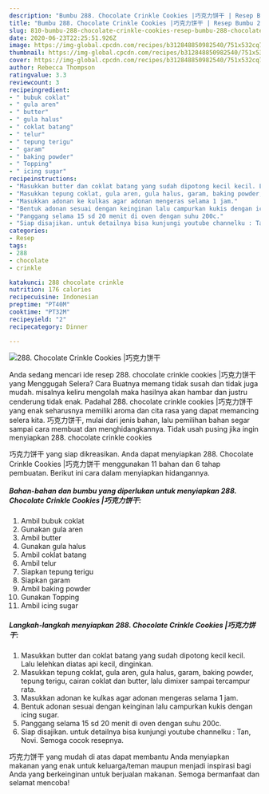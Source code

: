 ```yaml
---
description: "Bumbu 288. Chocolate Crinkle Cookies |巧克力饼干 | Resep Bumbu 288. Chocolate Crinkle Cookies |巧克力饼干 Yang Bisa Manjain Lidah"
title: "Bumbu 288. Chocolate Crinkle Cookies |巧克力饼干 | Resep Bumbu 288. Chocolate Crinkle Cookies |巧克力饼干 Yang Bisa Manjain Lidah"
slug: 810-bumbu-288-chocolate-crinkle-cookies-resep-bumbu-288-chocolate-crinkle-cookies-yang-bisa-manjain-lidah
date: 2020-06-23T22:25:51.926Z
image: https://img-global.cpcdn.com/recipes/b312848850982540/751x532cq70/288-chocolate-crinkle-cookies-巧克力饼干-foto-resep-utama.jpg
thumbnail: https://img-global.cpcdn.com/recipes/b312848850982540/751x532cq70/288-chocolate-crinkle-cookies-巧克力饼干-foto-resep-utama.jpg
cover: https://img-global.cpcdn.com/recipes/b312848850982540/751x532cq70/288-chocolate-crinkle-cookies-巧克力饼干-foto-resep-utama.jpg
author: Rebecca Thompson
ratingvalue: 3.3
reviewcount: 3
recipeingredient:
- " bubuk coklat"
- " gula aren"
- " butter"
- " gula halus"
- " coklat batang"
- " telur"
- " tepung terigu"
- " garam"
- " baking powder"
- " Topping"
- " icing sugar"
recipeinstructions:
- "Masukkan butter dan coklat batang yang sudah dipotong kecil kecil. Lalu lelehkan diatas api kecil, dinginkan."
- "Masukkan tepung coklat, gula aren, gula halus, garam, baking powder, tepung terigu, cairan coklat dan butter, lalu dimixer sampai tercampur rata."
- "Masukkan adonan ke kulkas agar adonan mengeras selama 1 jam."
- "Bentuk adonan sesuai dengan keinginan lalu campurkan kukis dengan icing sugar."
- "Panggang selama 15 sd 20 menit di oven dengan suhu 200c."
- "Siap disajikan. untuk detailnya bisa kunjungi youtube channelku : Tan, Novi. Semoga cocok resepnya."
categories:
- Resep
tags:
- 288
- chocolate
- crinkle

katakunci: 288 chocolate crinkle 
nutrition: 176 calories
recipecuisine: Indonesian
preptime: "PT40M"
cooktime: "PT32M"
recipeyield: "2"
recipecategory: Dinner

---
```



![288. Chocolate Crinkle Cookies |巧克力饼干](https://img-global.cpcdn.com/recipes/b312848850982540/751x532cq70/288-chocolate-crinkle-cookies-巧克力饼干-foto-resep-utama.jpg)

Anda sedang mencari ide resep 288. chocolate crinkle cookies |巧克力饼干 yang Menggugah Selera? Cara Buatnya memang tidak susah dan tidak juga mudah. misalnya keliru mengolah maka hasilnya akan hambar dan justru cenderung tidak enak. Padahal 288. chocolate crinkle cookies |巧克力饼干 yang enak seharusnya memiliki aroma dan cita rasa yang dapat memancing selera kita.
巧克力饼干, mulai dari jenis bahan, lalu pemilihan bahan segar sampai cara membuat dan menghidangkannya. Tidak usah pusing jika ingin menyiapkan 288. chocolate crinkle cookies 

巧克力饼干 yang siap dikreasikan. Anda dapat menyiapkan 288. Chocolate Crinkle Cookies |巧克力饼干 menggunakan 11 bahan dan 6 tahap pembuatan. Berikut ini cara dalam menyiapkan hidangannya.

<!--inarticleads1-->

##### Bahan-bahan dan bumbu yang diperlukan untuk menyiapkan 288. Chocolate Crinkle Cookies |巧克力饼干:

1. Ambil  bubuk coklat
1. Gunakan  gula aren
1. Ambil  butter
1. Gunakan  gula halus
1. Ambil  coklat batang
1. Ambil  telur
1. Siapkan  tepung terigu
1. Siapkan  garam
1. Ambil  baking powder
1. Gunakan  Topping
1. Ambil  icing sugar




<!--inarticleads2-->

##### Langkah-langkah menyiapkan 288. Chocolate Crinkle Cookies |巧克力饼干:

1. Masukkan butter dan coklat batang yang sudah dipotong kecil kecil. Lalu lelehkan diatas api kecil, dinginkan.
1. Masukkan tepung coklat, gula aren, gula halus, garam, baking powder, tepung terigu, cairan coklat dan butter, lalu dimixer sampai tercampur rata.
1. Masukkan adonan ke kulkas agar adonan mengeras selama 1 jam.
1. Bentuk adonan sesuai dengan keinginan lalu campurkan kukis dengan icing sugar.
1. Panggang selama 15 sd 20 menit di oven dengan suhu 200c.
1. Siap disajikan. untuk detailnya bisa kunjungi youtube channelku : Tan, Novi. Semoga cocok resepnya.




巧克力饼干 yang mudah di atas dapat membantu Anda menyiapkan makanan yang enak untuk keluarga/teman maupun menjadi inspirasi bagi Anda yang berkeinginan untuk berjualan makanan. Semoga bermanfaat dan selamat mencoba!
